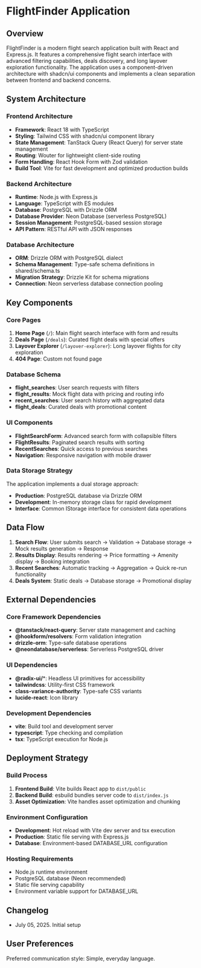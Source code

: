 # FlightFinder Application

## Overview

FlightFinder is a modern flight search application built with React and Express.js. It features a comprehensive flight search interface with advanced filtering capabilities, deals discovery, and long layover exploration functionality. The application uses a component-driven architecture with shadcn/ui components and implements a clean separation between frontend and backend concerns.

## System Architecture

### Frontend Architecture
- **Framework**: React 18 with TypeScript
- **Styling**: Tailwind CSS with shadcn/ui component library
- **State Management**: TanStack Query (React Query) for server state management
- **Routing**: Wouter for lightweight client-side routing
- **Form Handling**: React Hook Form with Zod validation
- **Build Tool**: Vite for fast development and optimized production builds

### Backend Architecture
- **Runtime**: Node.js with Express.js
- **Language**: TypeScript with ES modules
- **Database**: PostgreSQL with Drizzle ORM
- **Database Provider**: Neon Database (serverless PostgreSQL)
- **Session Management**: PostgreSQL-based session storage
- **API Pattern**: RESTful API with JSON responses

### Database Architecture
- **ORM**: Drizzle ORM with PostgreSQL dialect
- **Schema Management**: Type-safe schema definitions in shared/schema.ts
- **Migration Strategy**: Drizzle Kit for schema migrations
- **Connection**: Neon serverless database connection pooling

## Key Components

### Core Pages
1. **Home Page** (`/`): Main flight search interface with form and results
2. **Deals Page** (`/deals`): Curated flight deals with special offers
3. **Layover Explorer** (`/layover-explorer`): Long layover flights for city exploration
4. **404 Page**: Custom not found page

### Database Schema
- **flight_searches**: User search requests with filters
- **flight_results**: Mock flight data with pricing and routing info
- **recent_searches**: User search history with aggregated data
- **flight_deals**: Curated deals with promotional content

### UI Components
- **FlightSearchForm**: Advanced search form with collapsible filters
- **FlightResults**: Paginated search results with sorting
- **RecentSearches**: Quick access to previous searches
- **Navigation**: Responsive navigation with mobile drawer

### Data Storage Strategy
The application implements a dual storage approach:
- **Production**: PostgreSQL database via Drizzle ORM
- **Development**: In-memory storage class for rapid development
- **Interface**: Common IStorage interface for consistent data operations

## Data Flow

1. **Search Flow**: User submits search → Validation → Database storage → Mock results generation → Response
2. **Results Display**: Results rendering → Price formatting → Amenity display → Booking integration
3. **Recent Searches**: Automatic tracking → Aggregation → Quick re-run functionality
4. **Deals System**: Static deals → Database storage → Promotional display

## External Dependencies

### Core Framework Dependencies
- **@tanstack/react-query**: Server state management and caching
- **@hookform/resolvers**: Form validation integration
- **drizzle-orm**: Type-safe database operations
- **@neondatabase/serverless**: Serverless PostgreSQL driver

### UI Dependencies
- **@radix-ui/***: Headless UI primitives for accessibility
- **tailwindcss**: Utility-first CSS framework
- **class-variance-authority**: Type-safe CSS variants
- **lucide-react**: Icon library

### Development Dependencies
- **vite**: Build tool and development server
- **typescript**: Type checking and compilation
- **tsx**: TypeScript execution for Node.js

## Deployment Strategy

### Build Process
1. **Frontend Build**: Vite builds React app to `dist/public`
2. **Backend Build**: esbuild bundles server code to `dist/index.js`
3. **Asset Optimization**: Vite handles asset optimization and chunking

### Environment Configuration
- **Development**: Hot reload with Vite dev server and tsx execution
- **Production**: Static file serving with Express.js
- **Database**: Environment-based DATABASE_URL configuration

### Hosting Requirements
- Node.js runtime environment
- PostgreSQL database (Neon recommended)
- Static file serving capability
- Environment variable support for DATABASE_URL

## Changelog
- July 05, 2025. Initial setup

## User Preferences

Preferred communication style: Simple, everyday language.